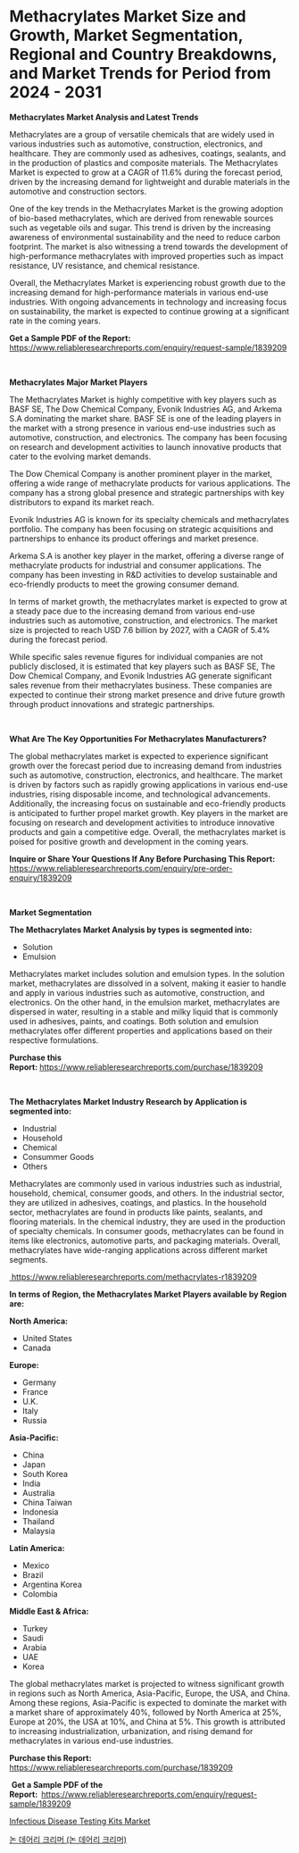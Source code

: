 <p><h1>Methacrylates Market Size and Growth, Market Segmentation, Regional and Country Breakdowns, and Market Trends for Period from 2024 -  2031</h1></p><p><strong>Methacrylates Market Analysis and Latest Trends</strong></p>
<p><p>Methacrylates are a group of versatile chemicals that are widely used in various industries such as automotive, construction, electronics, and healthcare. They are commonly used as adhesives, coatings, sealants, and in the production of plastics and composite materials. The Methacrylates Market is expected to grow at a CAGR of 11.6% during the forecast period, driven by the increasing demand for lightweight and durable materials in the automotive and construction sectors.</p><p>One of the key trends in the Methacrylates Market is the growing adoption of bio-based methacrylates, which are derived from renewable sources such as vegetable oils and sugar. This trend is driven by the increasing awareness of environmental sustainability and the need to reduce carbon footprint. The market is also witnessing a trend towards the development of high-performance methacrylates with improved properties such as impact resistance, UV resistance, and chemical resistance.</p><p>Overall, the Methacrylates Market is experiencing robust growth due to the increasing demand for high-performance materials in various end-use industries. With ongoing advancements in technology and increasing focus on sustainability, the market is expected to continue growing at a significant rate in the coming years.</p></p>
<p><strong>Get a Sample PDF of the Report:&nbsp;</strong> <a href="https://www.reliableresearchreports.com/enquiry/request-sample/1839209">https://www.reliableresearchreports.com/enquiry/request-sample/1839209</a></p>
<p>&nbsp;</p>
<p><strong>Methacrylates Major Market Players</strong></p>
<p><p>The Methacrylates Market is highly competitive with key players such as BASF SE, The Dow Chemical Company, Evonik Industries AG, and Arkema S.A dominating the market share. BASF SE is one of the leading players in the market with a strong presence in various end-use industries such as automotive, construction, and electronics. The company has been focusing on research and development activities to launch innovative products that cater to the evolving market demands.</p><p>The Dow Chemical Company is another prominent player in the market, offering a wide range of methacrylate products for various applications. The company has a strong global presence and strategic partnerships with key distributors to expand its market reach.</p><p>Evonik Industries AG is known for its specialty chemicals and methacrylates portfolio. The company has been focusing on strategic acquisitions and partnerships to enhance its product offerings and market presence.</p><p>Arkema S.A is another key player in the market, offering a diverse range of methacrylate products for industrial and consumer applications. The company has been investing in R&D activities to develop sustainable and eco-friendly products to meet the growing consumer demand.</p><p>In terms of market growth, the methacrylates market is expected to grow at a steady pace due to the increasing demand from various end-use industries such as automotive, construction, and electronics. The market size is projected to reach USD 7.6 billion by 2027, with a CAGR of 5.4% during the forecast period.</p><p>While specific sales revenue figures for individual companies are not publicly disclosed, it is estimated that key players such as BASF SE, The Dow Chemical Company, and Evonik Industries AG generate significant sales revenue from their methacrylates business. These companies are expected to continue their strong market presence and drive future growth through product innovations and strategic partnerships.</p></p>
<p>&nbsp;</p>
<p><strong>What Are The Key Opportunities For Methacrylates Manufacturers?</strong></p>
<p><p>The global methacrylates market is expected to experience significant growth over the forecast period due to increasing demand from industries such as automotive, construction, electronics, and healthcare. The market is driven by factors such as rapidly growing applications in various end-use industries, rising disposable income, and technological advancements. Additionally, the increasing focus on sustainable and eco-friendly products is anticipated to further propel market growth. Key players in the market are focusing on research and development activities to introduce innovative products and gain a competitive edge. Overall, the methacrylates market is poised for positive growth and development in the coming years.</p></p>
<p><strong>Inquire or Share Your Questions If Any Before Purchasing This Report:</strong> <a href="https://www.reliableresearchreports.com/enquiry/pre-order-enquiry/1839209">https://www.reliableresearchreports.com/enquiry/pre-order-enquiry/1839209</a></p>
<p>&nbsp;</p>
<p><strong>Market Segmentation</strong></p>
<p><strong>The Methacrylates Market Analysis by types is segmented into:</strong></p>
<p><ul><li>Solution</li><li>Emulsion</li></ul></p>
<p><p>Methacrylates market includes solution and emulsion types. In the solution market, methacrylates are dissolved in a solvent, making it easier to handle and apply in various industries such as automotive, construction, and electronics. On the other hand, in the emulsion market, methacrylates are dispersed in water, resulting in a stable and milky liquid that is commonly used in adhesives, paints, and coatings. Both solution and emulsion methacrylates offer different properties and applications based on their respective formulations.</p></p>
<p><strong>Purchase this Report:&nbsp;</strong><a href="https://www.reliableresearchreports.com/purchase/1839209">https://www.reliableresearchreports.com/purchase/1839209</a></p>
<p>&nbsp;</p>
<p><strong>The Methacrylates Market Industry Research by Application is segmented into:</strong></p>
<p><ul><li>Industrial</li><li>Household</li><li>Chemical</li><li>Consummer Goods</li><li>Others</li></ul></p>
<p><p>Methacrylates are commonly used in various industries such as industrial, household, chemical, consumer goods, and others. In the industrial sector, they are utilized in adhesives, coatings, and plastics. In the household sector, methacrylates are found in products like paints, sealants, and flooring materials. In the chemical industry, they are used in the production of specialty chemicals. In consumer goods, methacrylates can be found in items like electronics, automotive parts, and packaging materials. Overall, methacrylates have wide-ranging applications across different market segments.</p></p>
<p><a href="https://www.reliableresearchreports.com/methacrylates-r1839209">&nbsp;https://www.reliableresearchreports.com/methacrylates-r1839209</a></p>
<p><strong>In terms of Region, the Methacrylates Market Players available by Region are:</strong></p>
<p>
    <p> <strong> North America: </strong>
        <ul>
            <li>United States</li>
            <li>Canada</li>
        </ul>
        </p> 
    <p> <strong> Europe: </strong>
        <ul>
            <li>Germany</li>
            <li>France</li>
            <li>U.K.</li>
            <li>Italy</li>
            <li>Russia</li>
        </ul>
        </p> 
    <p> <strong> Asia-Pacific: </strong>
        <ul>
            <li>China</li>
            <li>Japan</li>
            <li>South Korea</li>
            <li>India</li>
            <li>Australia</li>
            <li>China Taiwan</li>
            <li>Indonesia</li>
            <li>Thailand</li>
            <li>Malaysia</li>
        </ul>
        </p> 
    <p> <strong> Latin America: </strong>
        <ul>
            <li>Mexico</li>
            <li>Brazil</li>
            <li>Argentina Korea</li>
            <li>Colombia</li>
        </ul>
        </p> 
    <p> <strong> Middle East & Africa: </strong>
        <ul>
            <li>Turkey</li>
            <li>Saudi</li>
            <li>Arabia</li>
            <li>UAE</li>
            <li>Korea</li>
        </ul>
    </p>
    </p>
<p><p>The global methacrylates market is projected to witness significant growth in regions such as North America, Asia-Pacific, Europe, the USA, and China. Among these regions, Asia-Pacific is expected to dominate the market with a market share of approximately 40%, followed by North America at 25%, Europe at 20%, the USA at 10%, and China at 5%. This growth is attributed to increasing industrialization, urbanization, and rising demand for methacrylates in various end-use industries.</p></p>
<p><strong>Purchase this Report: </strong><a href="https://www.reliableresearchreports.com/purchase/1839209">https://www.reliableresearchreports.com/purchase/1839209</a></p>
<p>&nbsp;<strong>Get a Sample PDF of the Report:&nbsp;&nbsp;</strong><a href="https://www.reliableresearchreports.com/enquiry/request-sample/1839209">https://www.reliableresearchreports.com/enquiry/request-sample/1839209</a></p>
<p><strong></strong></p>
<p><p><a href="https://view.publitas.com/reportprime-1/infectious-disease-testing-kits-market-emerging-trends-and-future-prospects-for-period-from-2024-to-2031/">Infectious Disease Testing Kits Market</a></p><p><a href="https://github.com/lkwggful07722/Market-Research-Report-List-2/blob/main/2251406129678.md">논 데어리 크리머 (논 데어리 크리머)</a></p></p>